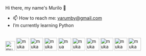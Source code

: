  Hi there, my name's Murilo 👋

<!--
**murilovarumby/murilovarumby** is a ✨ _special_ ✨ repository because its `README.md` (this file) appears on your GitHub profile.

Here are some ideas to get you started:

- 🔭 I’m currently working on ...
- 🌱 I’m currently learning ...
- 👯 I’m looking to collaborate on ...
- 🤔 I’m looking for help with ...
- 💬 Ask me about ...

- 😄 Pronouns: ...
- ⚡ Fun fact: ...
-->
- 📫 How to reach me: varumby@gmail.com
- I’m currently learning Python

<div style = "display= in_block"><br>
<img aling = "center" alt = "muka HTML" heigth= "20" width = "30" src="https://cdn.jsdelivr.net/gh/devicons/devicon/icons/html5/html5-original.svg" />
<img aling = "center" alt = "muka CSS" heigth= "30" width = "40" src="https://cdn.jsdelivr.net/gh/devicons/devicon/icons/css3/css3-original.svg" />
<img aling = "center" alt = "muka JS" heigth= "30" width = "40" src="https://cdn.jsdelivr.net/gh/devicons/devicon/icons/javascript/javascript-original.svg" />
<img aling = "center" alt = "muka MYSQL" heigth= "30" width = "40"src="https://cdn.jsdelivr.net/gh/devicons/devicon/icons/mysql/mysql-original.svg" />
<img aling = "center" alt = "mua ORACLE" heigth= "30" width = "40" src="https://cdn.jsdelivr.net/gh/devicons/devicon/icons/oracle/oracle-original.svg" />
<img aling = "center" alt = "muka KAGGLE" heigth= "30" width = "40" src="https://cdn.jsdelivr.net/gh/devicons/devicon/icons/kaggle/kaggle-original.svg" />
<img aling = "center" alt = "muka Windowssql" heigth= "30" width = "40" src="https://cdn.jsdelivr.net/gh/devicons/devicon/icons/nodejs/nodejs-original.svg" />
<img aling = "center" alt = "muka Python" heigth= "30" width = "40" src="https://cdn.jsdelivr.net/gh/devicons/devicon/icons/python/python-original.svg" />
<img aling = "center" alt = "muka VisualStudio" heigth= "30" width = "40" src="https://cdn.jsdelivr.net/gh/devicons/devicon/icons/vscode/vscode-original.svg" />
<img aling = "center" alt = "muka Windowssql" heigth= "30" width = "40" src="https://cdn.jsdelivr.net/gh/devicons/devicon/icons/microsoftsqlserver/microsoftsqlserver-plain.svg" />
</div>
